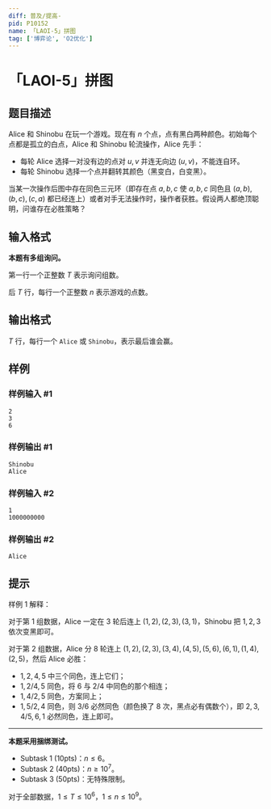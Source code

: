 ```yaml
---
diff: 普及/提高-
pid: P10152
name: 「LAOI-5」拼图
tag: ['博弈论', 'O2优化']
---
```

# 「LAOI-5」拼图
## 题目描述

Alice 和 Shinobu 在玩一个游戏。现在有 $n$ 个点，点有黑白两种颜色。初始每个点都是孤立的白点，Alice 和 Shinobu 轮流操作，Alice 先手：
- 每轮 Alice 选择一对没有边的点对 $u,v$ 并连无向边 $(u,v)$，不能连自环。
- 每轮 Shinobu 选择一个点并翻转其颜色（黑变白，白变黑）。

当某一次操作后图中存在同色三元环（即存在点 $a,b,c$ 使 $a,b,c$ 同色且 $(a,b),(b,c),(c,a)$ 都已经连上）或者对手无法操作时，操作者获胜。假设两人都绝顶聪明，问谁存在必胜策略？
## 输入格式

**本题有多组询问。**

第一行一个正整数 $T$ 表示询问组数。

后 $T$ 行，每行一个正整数 $n$ 表示游戏的点数。
## 输出格式

$T$ 行，每行一个 `Alice` 或 `Shinobu`，表示最后谁会赢。
## 样例

### 样例输入 #1
```
2
3
6
```
### 样例输出 #1
```
Shinobu
Alice
```
### 样例输入 #2
```
1
1000000000
```
### 样例输出 #2
```
Alice
```
## 提示

样例 $1$ 解释：

对于第 $1$ 组数据，Alice 一定在 $3$ 轮后连上 $(1,2),(2,3),(3,1)$，Shinobu 把 $1,2,3$ 依次变黑即可。

对于第 $2$ 组数据，Alice 分 $8$ 轮连上 $(1,2),(2,3),(3,4),(4,5),(5,6),(6,1),(1,4),(2,5)$，然后 Alice 必胜：

- $1,2,4,5$ 中三个同色，连上它们；
- $1,2/4,5$ 同色，将 $6$ 与 $2/4$ 中同色的那个相连；
- $1,4/2,5$ 同色，方案同上；
- $1,5/2,4$ 同色，则 $3/6$ 必然同色（颜色换了 $8$ 次，黑点必有偶数个），即 $2,3,4/5,6,1$ 必然同色，连上即可。

----------

**本题采用捆绑测试。**

- Subtask 1 (10pts)：$n\le 6$。
- Subtask 2 (40pts)：$n\ge 10^7$。
- Subtask 3 (50pts)：无特殊限制。

对于全部数据，$1\le T\le 10^6$，$1\le n\le 10^9$。
